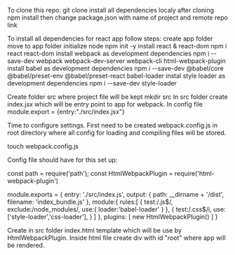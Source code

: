 To clone this repo:
git clone <this repo link>
install all dependencies localy after cloning
npm install
then change package.json with name of project and remote repo link 


To install all dependencies for react app follow steps:
create app folder
move to app folder 
initialize node
npm init -y
install react & react-dom
npm i react react-dom
install webpack as development dependencies
npm i --save-dev webpack webpack-dev-server webpack-cli html-webpack-plugin
install babel as development dependencies
npm i --save-dev @babel/core @babel/preset-env @babel/preset-react babel-loader
instal style loader as development dependencies
npm i --save-dev style-loader

Create folder src where project file will be kept
mkdir src
In src folder create index.jsx which will be entry point to app for webpack. In config file module.export = {entry:"./src/index.jsx"}


Time to configure settings. First need to be created webpack.config.js in root directory where all config for loading and compiling files will be stored.

touch webpack.config.js

Config file should have for this set up:

const path = require('path');
const HtmlWebpackPlugin = require('html-webpack-plugin')
 
module.exports = {
  entry: './src/index.js',
  output: {
    path: __dirname + '/dist',
    filename: 'index_bundle.js'
  },
  module:{
      rules:[
          {
              test:/\.js$/,
              exclude:/node_modules/,
              use:{
                  loader:'babel-loader'
              }
          },
          {
              test:/\.css$/i,
              use:['style-loader','css-loader'],
          }
      ]
  },
  plugins: [
    new HtmlWebpackPlugin()
  ]
}

Create in src folder index.html template which will be use by HtmlWebpackPlugin. Inside html file create div with id "root" where app will be rendered. 
